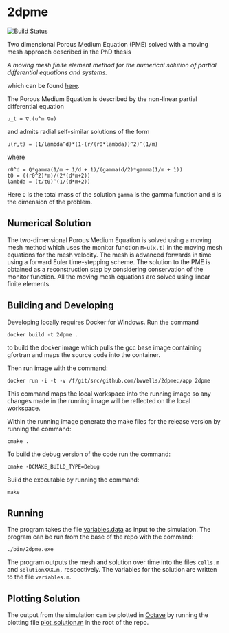 # 2dpme
[![Build Status](https://travis-ci.org/bvwells/2dpme.svg?branch=master)](https://travis-ci.org/bvwells/2dpme)

Two dimensional Porous Medium Equation (PME) solved with a moving mesh approach
described in the PhD thesis

*A moving mesh finite element method for the numerical solution of partial differential equations and systems.*

which can be found [here][1].

The Porous Medium Equation is described by the non-linear partial differential equation

```
u_t = ∇.(u^m ∇u)
```

and admits radial self-similar solutions of the form

```
u(r,t) = (1/lambda^d)*(1-(r/(r0*lambda))^2)^(1/m)
```

where

```
r0^d = Q*gamma(1/m + 1/d + 1)/(gamma(d/2)*gamma(1/m + 1))
t0 = ((r0^2)*m)/(2*(d*m+2))
lambda = (t/t0)^(1/(d*m+2))
```

Here ```Q``` is the total mass of the solution ```gamma``` is the gamma function and ```d``` is the dimension of the problem.

## Numerical Solution

The two-dimensional Porous Medium Equation is solved using a moving mesh 
method which uses the monitor function ```M=u(x,t)``` in the moving mesh 
equations for the mesh velocity. The mesh is advanced forwards in time 
using a forward Euler time-stepping scheme. The solution to the PME 
is obtained as a reconstruction step by considering conservation of
the monitor function. All the moving mesh equations are solved using
linear finite elements.

## Building and Developing

Developing locally requires Docker for Windows. Run the command

```
docker build -t 2dpme .
```

to build the docker image which pulls the gcc base image containing gfortran and maps the source code into the container.

Then run image with the command:

```
docker run -i -t -v /f/git/src/github.com/bvwells/2dpme:/app 2dpme
```

This command maps the local workspace into the running image so any changes made in the running image will be reflected on the local workspace.

Within the running image generate the make files for the release version by running the command:

```
cmake .
```

To build the debug version of the code run the command:

```
cmake -DCMAKE_BUILD_TYPE=Debug
```

Build the executable by running the command:

```
make
```

## Running

The program takes the file [variables.data](./variables.data) as input to the simulation. The program can be run from the base of the repo with the command:

```
./bin/2dpme.exe
```

The program outputs the mesh and solution over time into the files ```cells.m``` and ```solutionXXX.m,``` respectively. The variables for the solution are written to the file ```variables.m```.

## Plotting Solution

The output from the simulation can be plotted in [Octave](https://www.gnu.org/software/octave/) by running the plotting file
[plot_solution.m](./plot_solution.m) in the root of the repo.

[1]: http://www.reading.ac.uk/nmsruntime/saveasdialog.aspx?lID=24080&sID=90294
